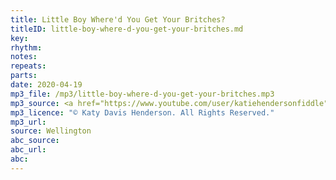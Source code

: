 ```yaml
---
title: Little Boy Where'd You Get Your Britches?
titleID: little-boy-where-d-you-get-your-britches.md
key:
rhythm:
notes:
repeats:
parts:
date: 2020-04-19
mp3_file: /mp3/little-boy-where-d-you-get-your-britches.mp3
mp3_source: <a href="https://www.youtube.com/user/katiehendersonfiddle">Katy Davis Henderson</a>
mp3_licence: "© Katy Davis Henderson. All Rights Reserved."
mp3_url:
source: Wellington
abc_source:
abc_url:
abc:
---
```

